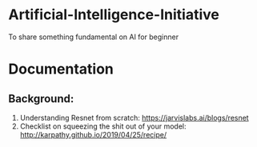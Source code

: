 # Artificial-Intelligence-Initiative
To share something fundamental on AI for beginner

# Documentation
## Background:
1. Understanding Resnet from scratch: https://jarvislabs.ai/blogs/resnet
2. Checklist on squeezing the shit out of your model: http://karpathy.github.io/2019/04/25/recipe/
